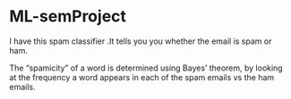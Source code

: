 # ML-semProject
I have this spam classifier .It tells you you whether the email is spam or ham.

The “spamicity” of a word is determined using Bayes’
theorem, by looking at the frequency a word
appears in each of the spam emails vs the ham emails.
